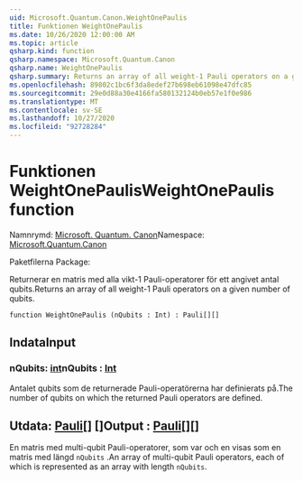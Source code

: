 ```yaml
---
uid: Microsoft.Quantum.Canon.WeightOnePaulis
title: Funktionen WeightOnePaulis
ms.date: 10/26/2020 12:00:00 AM
ms.topic: article
qsharp.kind: function
qsharp.namespace: Microsoft.Quantum.Canon
qsharp.name: WeightOnePaulis
qsharp.summary: Returns an array of all weight-1 Pauli operators on a given number of qubits.
ms.openlocfilehash: 89802c1bc6f3da8edef27b698eb61098e47dfc85
ms.sourcegitcommit: 29e0d88a30e4166fa580132124b0eb57e1f0e986
ms.translationtype: MT
ms.contentlocale: sv-SE
ms.lasthandoff: 10/27/2020
ms.locfileid: "92728284"
---
```

# <a name="weightonepaulis-function"></a><span data-ttu-id="b5e86-102">Funktionen WeightOnePaulis</span><span class="sxs-lookup"><span data-stu-id="b5e86-102">WeightOnePaulis function</span></span>

<span data-ttu-id="b5e86-103">Namnrymd: [Microsoft. Quantum. Canon](xref:Microsoft.Quantum.Canon)</span><span class="sxs-lookup"><span data-stu-id="b5e86-103">Namespace: [Microsoft.Quantum.Canon](xref:Microsoft.Quantum.Canon)</span></span>

<span data-ttu-id="b5e86-104">Paketfilerna [](https://nuget.org/packages/)</span><span class="sxs-lookup"><span data-stu-id="b5e86-104">Package: [](https://nuget.org/packages/)</span></span>


<span data-ttu-id="b5e86-105">Returnerar en matris med alla vikt-1 Pauli-operatorer för ett angivet antal qubits.</span><span class="sxs-lookup"><span data-stu-id="b5e86-105">Returns an array of all weight-1 Pauli operators on a given number of qubits.</span></span>

```qsharp
function WeightOnePaulis (nQubits : Int) : Pauli[][]
```


## <a name="input"></a><span data-ttu-id="b5e86-106">Indata</span><span class="sxs-lookup"><span data-stu-id="b5e86-106">Input</span></span>

### <a name="nqubits--int"></a><span data-ttu-id="b5e86-107">nQubits: [int](xref:microsoft.quantum.lang-ref.int)</span><span class="sxs-lookup"><span data-stu-id="b5e86-107">nQubits : [Int](xref:microsoft.quantum.lang-ref.int)</span></span>

<span data-ttu-id="b5e86-108">Antalet qubits som de returnerade Pauli-operatörerna har definierats på.</span><span class="sxs-lookup"><span data-stu-id="b5e86-108">The number of qubits on which the returned Pauli operators are defined.</span></span>



## <a name="output--pauli"></a><span data-ttu-id="b5e86-109">Utdata: [Pauli](xref:microsoft.quantum.lang-ref.pauli)[] []</span><span class="sxs-lookup"><span data-stu-id="b5e86-109">Output : [Pauli](xref:microsoft.quantum.lang-ref.pauli)[][]</span></span>

<span data-ttu-id="b5e86-110">En matris med multi-qubit Pauli-operatorer, som var och en visas som en matris med längd `nQubits` .</span><span class="sxs-lookup"><span data-stu-id="b5e86-110">An array of multi-qubit Pauli operators, each of which is represented as an array with length `nQubits`.</span></span>